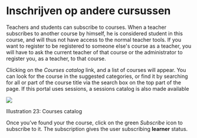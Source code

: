 # Inschrijven op andere cursussen

Teachers and students can subscribe to courses. When a teacher subscribes to another course by himself, he is considered student in this course, and will thus not have access to the normal teacher tools. If you want to register to be registered to someone else's course as a teacher, you will have to ask the current teacher of that course or the administrator to register you, as a teacher, to that course.

Clicking on the _Courses catalog_ link, and a list of courses will appear. You can look for the course in the suggested categories, or find it by searching for all or part of the course title via the search box on the top part of the page. If this portal uses sessions, a sessions catalog is also made available

![](../../.gitbook/assets/images21%20%289%29.png)

Illustration 23: Courses catalog

Once you’ve found your the course, click on the green _Subscribe_ icon to subscribe to it. The subscription gives the user subscribing **learner** status.

